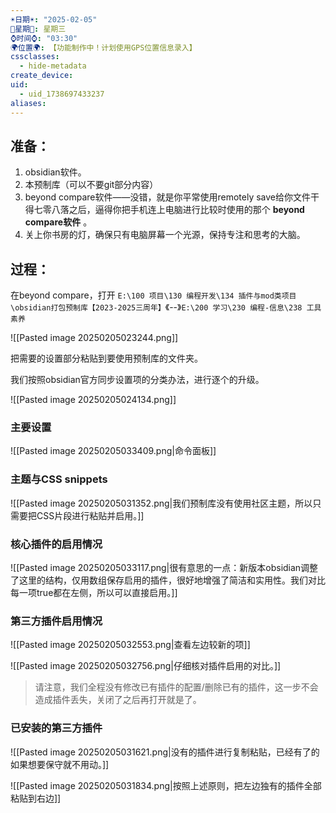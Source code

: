 ```yaml
---
☀️日期☀️: "2025-02-05"
📆星期📆: 星期三
⌚️时间⌚️: "03:30"
🌍位置🌍: 【功能制作中！计划使用GPS位置信息录入】
cssclasses:
  - hide-metadata
create_device: 
uid:
  - uid_1738697433237
aliases:
---
```

## 准备：

1. obsidian软件。
2. 本预制库（可以不要git部分内容）
3. beyond compare软件——没错，就是你平常使用remotely save给你文件干得七零八落之后，逼得你把手机连上电脑进行比较时使用的那个 **beyond compare软件** 。
4. 关上你书房的灯，确保只有电脑屏幕一个光源，保持专注和思考的大脑。

## 过程： 

在beyond compare，打开 `E:\100 项目\130 编程开发\134 插件与mod类项目\obsidian打包预制库【2023-2025三周年】`《--》`E:\200 学习\230 编程-信息\238 工具素养`

![[Pasted image 20250205023244.png]]

把需要的设置部分粘贴到要使用预制库的文件夹。

我们按照obsidian官方同步设置项的分类办法，进行逐个的升级。

![[Pasted image 20250205024134.png]]

### 主要设置

![[Pasted image 20250205033409.png|命令面板]]



### 主题与CSS snippets

![[Pasted image 20250205031352.png|我们预制库没有使用社区主题，所以只需要把CSS片段进行粘贴并启用。]]

### 核心插件的启用情况

![[Pasted image 20250205033117.png|很有意思的一点：新版本obsidian调整了这里的结构，仅用数组保存启用的插件，很好地增强了简洁和实用性。我们对比每一项true都在左侧，所以可以直接启用。]]
### 第三方插件启用情况

![[Pasted image 20250205032553.png|查看左边较新的项]]

![[Pasted image 20250205032756.png|仔细核对插件启用的对比。]]

> 请注意，我们全程没有修改已有插件的配置/删除已有的插件，这一步不会造成插件丢失，关闭了之后再打开就是了。

### 已安装的第三方插件

![[Pasted image 20250205031621.png|没有的插件进行复制粘贴，已经有了的如果想要保守就不用动。]]

![[Pasted image 20250205031834.png|按照上述原则，把左边独有的插件全部粘贴到右边]]